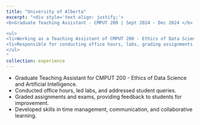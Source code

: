 ```yaml
---
title: "University of Alberta"
excerpt: "<div style='text-align: justify;'>
<b>Graduate Teaching Assistant - CMPUT 200 | Sept 2024 - Dec 2024 </b>

<ul>
<li>Working as a Teaching Assistant of CMPUT 200 - Ethics of Data Science and Artificial Intelligence (Fall 2024)</li>
<li>Responsible for conducting office hours, labs, grading assignments and exams, solving student queries, etc</li>
</ul>
"
collection: experience
---
```


<ul>
    <li>Graduate Teaching Assistant for CMPUT 200 - Ethics of Data Science and Artificial Intelligence.</li>
    <li>Conducted office hours, led labs, and addressed student queries.</li>   
    <li>Graded assignments and exams, providing feedback to students for improvement.</li>   
    <li>Developed skills in time management, communication, and collaborative learning.</li>  
</ul>


